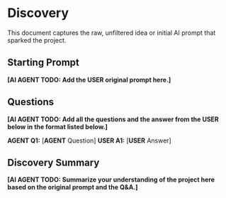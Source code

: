 # Discovery

This document captures the raw, unfiltered idea or initial AI prompt that sparked the project.

## Starting Prompt

**[AI AGENT TODO: Add the **USER** original prompt here.]**

## Questions

**[AI AGENT TODO: Add all the questions and the answer from the **USER** below in the format listed below.]**

**AGENT Q1:** [**AGENT** Question]
**USER A1:** [**USER** Answer]

## Discovery Summary

**[AI AGENT TODO: Summarize your understanding of the project here based on the original prompt and the Q&A.]**
